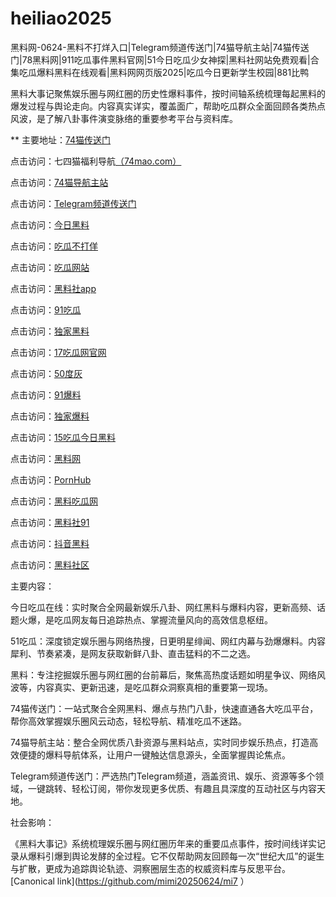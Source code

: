 # heiliao2025
黑料网-0624-黑料不打烊入口|Telegram频道传送门|74猫导航主站|74猫传送门|78黑料网|911吃瓜事件黑料官网|51今日吃瓜少女神探|黑料社网站免费观看|合集吃瓜爆料黑料在线观看|黑料网网页版2025|吃瓜今日更新学生校园|881比鸭

黑料大事记聚焦娱乐圈与网红圈的历史性爆料事件，按时间轴系统梳理每起黑料的爆发过程与舆论走向。内容真实详实，覆盖面广，帮助吃瓜群众全面回顾各类热点风波，是了解八卦事件演变脉络的重要参考平台与资料库。

** 主要地址：<a href="https://74mao.com/">74猫传送门</a>

点击访问：七四猫福利导航<a href="https://74mao.com/">（74mao.com）</a>

点击访问：<a href="https://74mao.com/">74猫导航主站</a>

点击访问：<a href="https://74mao.com/">Telegram频道传送门</a>

点击访问：<a href="https://cg184.pages.dev/">今日黑料</a>

点击访问：<a href="https://cg69.pages.dev/">吃瓜不打佯</a>

点击访问：<a href="https://cg81-01.pages.dev/">吃瓜网站</a>

点击访问：<a href="https://hl377.pages.dev/">黑料社app</a>

点击访问：<a href="https://cg40-3.pages.dev/">91吃瓜</a>

点击访问：<a href="https://hl393.pages.dev/">独家黑料</a>

点击访问：<a href="https://cg336.pages.dev/">17吃瓜网官网</a>

点击访问：<a href="https://pi1-01.pages.dev/">50度灰</a>

点击访问：<a href="https://cg65-01.pages.dev/">91爆料</a>

点击访问：<a href="https://hl400.pages.dev/">独家爆料</a>

点击访问：<a href="https://pi001.pages.dev/">15吃瓜今日黑料</a>

点击访问：<a href="https://hl389.pages.dev/">黑料网</a>

点击访问：<a href="https://pi01.pages.dev/">PornHub</a>

点击访问：<a href="https://hl404.pages.dev/">黑料吃瓜网</a>

点击访问：<a href="https://cg11-1.pages.dev/">黑料社91</a>

点击访问：<a href="https://hl386.pages.dev/">抖音黑料</a>

点击访问：<a href="https://hl982.pages.dev/">黑料社区</a>



主要内容：

今日吃瓜在线：实时聚合全网最新娱乐八卦、网红黑料与爆料内容，更新高频、话题火爆，是吃瓜网友每日追踪热点、掌握流量风向的高效信息枢纽。

51吃瓜：深度锁定娱乐圈与网络热搜，日更明星绯闻、网红内幕与劲爆爆料。内容犀利、节奏紧凑，是网友获取新鲜八卦、直击猛料的不二之选。

黑料：专注挖掘娱乐圈与网红圈的台前幕后，聚焦高热度话题如明星争议、网络风波等，内容真实、更新迅速，是吃瓜群众洞察真相的重要第一现场。

74猫传送门：一站式聚合全网黑料、爆点与热门八卦，快速直通各大吃瓜平台，帮你高效掌握娱乐圈风云动态，轻松导航、精准吃瓜不迷路。

74猫导航主站：整合全网优质八卦资源与黑料站点，实时同步娱乐热点，打造高效便捷的爆料导航体系，让用户一键触达信息源头，全面掌握舆论焦点。

Telegram频道传送门：严选热门Telegram频道，涵盖资讯、娱乐、资源等多个领域，一键跳转、轻松订阅，带你发现更多优质、有趣且具深度的互动社区与内容天地。

社会影响：

《黑料大事记》系统梳理娱乐圈与网红圈历年来的重要瓜点事件，按时间线详实记录从爆料引爆到舆论发酵的全过程。它不仅帮助网友回顾每一次“世纪大瓜”的诞生与扩散，更成为追踪舆论轨迹、洞察圈层生态的权威资料库与反思平台。
[Canonical link](https://github.com/mimi20250624/mi7 ）
